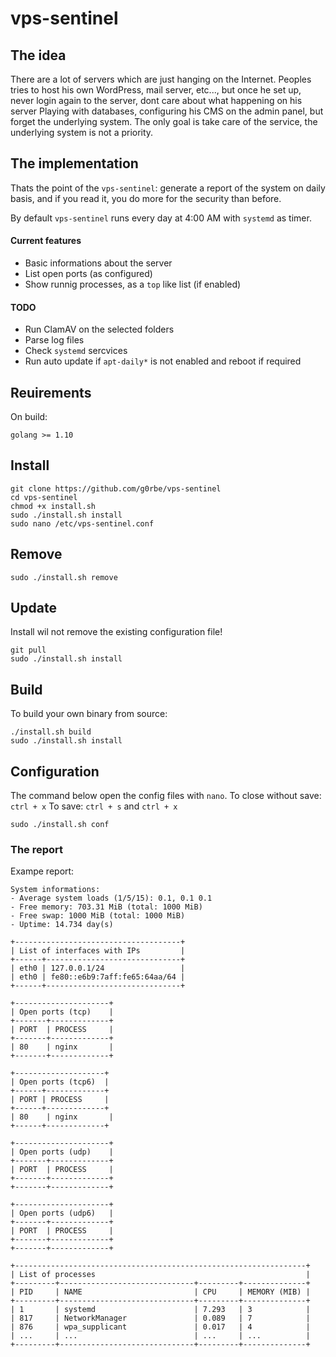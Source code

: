 # vps-sentinel

## The idea

There are a lot of servers which are just hanging on the Internet.
Peoples tries to host his own WordPress, mail server, etc..., but once he set up, never login again to the server, dont care about what happening on his server
Playing with databases, configuring his CMS on the admin panel, but forget the underlying system.
The only goal is take care of the service, the underlying system is not a priority.

## The implementation

Thats the point of the `vps-sentinel`: generate a report of the system on daily basis, and if you read it, you do more for the security than before.

By default `vps-sentinel` runs every day at 4:00 AM with `systemd` as timer.

#### Current features

- Basic informations about the server
- List open ports (as configured)
- Show runnig processes, as a `top` like list (if enabled)

#### TODO

- Run ClamAV on the selected folders
- Parse log files
- Check `systemd` sercvices
- Run auto update if `apt-daily*` is not enabled and reboot if required 

## Reuirements

On build:

```
golang >= 1.10
```

## Install

```
git clone https://github.com/g0rbe/vps-sentinel
cd vps-sentinel
chmod +x install.sh
sudo ./install.sh install
sudo nano /etc/vps-sentinel.conf
```

## Remove

```
sudo ./install.sh remove
```

## Update

Install wil not remove the existing configuration file!

```
git pull
sudo ./install.sh install
```

## Build

To build your own binary from source:

```
./install.sh build
sudo ./install.sh install
```

## Configuration

The command below open the config files with `nano`.
To close without save: `ctrl + x`
To save: `ctrl + s` and `ctrl + x`

```
sudo ./install.sh conf
```

### The report

Exampe report:

```
System informations:
- Average system loads (1/5/15): 0.1, 0.1 0.1
- Free memory: 703.31 MiB (total: 1000 MiB)
- Free swap: 1000 MiB (total: 1000 MiB)
- Uptime: 14.734 day(s)

+-------------------------------------+
| List of interfaces with IPs         |
+------+------------------------------+
| eth0 | 127.0.0.1/24                 |
| eth0 | fe80::e6b9:7aff:fe65:64aa/64 |
+------+------------------------------+

+---------------------+
| Open ports (tcp)    |
+-------+-------------+
| PORT  | PROCESS     |
+-------+-------------+
| 80    | nginx       |
+-------+-------------+

+--------------------+
| Open ports (tcp6)  |
+------+-------------+
| PORT | PROCESS     |
+------+-------------+
| 80    | nginx       |
+------+-------------+

+---------------------+
| Open ports (udp)    |
+-------+-------------+
| PORT  | PROCESS     |
+-------+-------------+
+-------+-------------+

+---------------------+
| Open ports (udp6)   |
+-------+-------------+
| PORT  | PROCESS     |
+-------+-------------+
+-------+-------------+

+-----------------------------------------------------------------+
| List of processes                                               |
+---------+------------------------------+---------+--------------+
| PID     | NAME                         | CPU     | MEMORY (MIB) |
+---------+------------------------------+---------+--------------+
| 1       | systemd                      | 7.293   | 3            |
| 817     | NetworkManager               | 0.089   | 7            |
| 876     | wpa_supplicant               | 0.017   | 4            |
| ...     | ...                          | ...     | ...          |
+---------+------------------------------+---------+--------------+
````